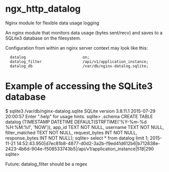 # ngx_http_datalog
Nginx module for flexible data usage logging

An nginx module that monitors data usage (bytes sent/recv) and saves
to a SQLite3 database on the filesystem.
 
Configuration from within an nginx server context may look like this:

      datalog                         on;
      datalog_filter                  /api/v1/application_instance;
      datalog_db                      /var/db/nginx-datalog.sqlite;
 

# Example of accessing the SQLite3 database
$ sqlite3 /var/db/nginx-datalog.sqlite
SQLite version 3.8.11.1 2015-07-29 20:00:57
Enter ".help" for usage hints.
sqlite> .schema
CREATE TABLE datalog (TIMESTAMP DATETIME DEFAULT(STRFTIME('%Y-%m-%d %H:%M:%f', 'NOW')), app_id TEXT NOT NULL, username TEXT NOT NULL, filter_matched TEXT NOT NULL, request_bytes INT NOT NULL, response_bytes INT NOT NULL);
sqlite> select * from datalog limit 1;
2015-11-21 14:52:43.950|d7ec81b8-4877-d0d2-3a2b-f9ed41d612b6|b712838e-2423-4b6d-904e-f508533743b5|/api/v1/application_instance|518|290
sqlite>

Future: datalog_filter should be a regex 
